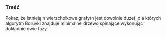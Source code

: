 ### Treść
Pokaż, że istnieją n wierzchołkowe grafy(n jest dowolnie duże), dla których algorytm Boruvki znajduje minimalne drzewo spinające wykonując dokładnie dwie fazy.

